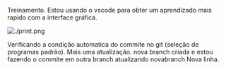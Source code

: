 Treinamento.
Estou usando o vscode para obter um aprendizado mais rapido com a interface gráfica.

![./print.png](Print)

Verificando a condição automatica do commite no git (seleção de programas padrão).
Mais uma atualização.
nova branch criada e estou fazendo o commite em outra branch
atualizando novabranch
Nova linha.
